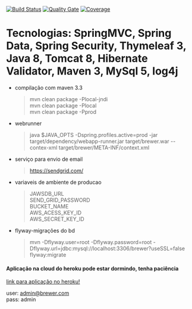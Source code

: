 [![Build Status](https://travis-ci.org/rfaguiar/spring-mvc-brewer.svg?branch=master)](https://travis-ci.org/rfaguiar/spring-mvc-brewer) [![Quality Gate](https://sonarcloud.io/api/project_badges/measure?project=com.brewer%3Abrewer&metric=alert_status)](https://sonarcloud.io/dashboard?id=com.brewer%3Abrewer) [![Coverage](https://sonarcloud.io/api/project_badges/measure?project=com.brewer%3Abrewer&metric=coverage)](https://sonarcloud.io/component_measures?id=com.brewer%3Abrewer&metric=coverage)  

# Tecnologias: SpringMVC, Spring Data, Spring Security, Thymeleaf 3, Java 8, Tomcat 8, Hibernate Validator, Maven 3, MySql 5, log4j  

* compilação com maven 3.3  
    > mvn clean package -Plocal-jndi  
    > mvn clean package -Plocal  
    > mvn clean package -Pprod  
* webrunner  
    > java $JAVA_OPTS -Dspring.profiles.active=prod -jar target/dependency/webapp-runner.jar target/brewer.war --contex-xml target/brewer/META-INF/context.xml
* serviço para envio de email  
    > https://sendgrid.com/  
* variaveis de ambiente de producao  
    > JAWSDB_URL  
    > SEND_GRID_PASSWORD  
    > BUCKET_NAME  
    > AWS_ACESS_KEY_ID  
    > AWS_SECRET_KEY_ID  

* flyway-migrações do bd  
    > mvn -Dflyway.user=root -Dflyway.password=root -Dflyway.url=jdbc:mysql://localhost:3306/brewer?useSSL=false flyway:migrate  

#### Aplicação na cloud do heroku pode estar dormindo, tenha paciência  
    
[link para aplicação no heroku!](https://brewer-springmvc-app1.herokuapp.com)  
    
user: admin@brewer.com  
pass: admin  
